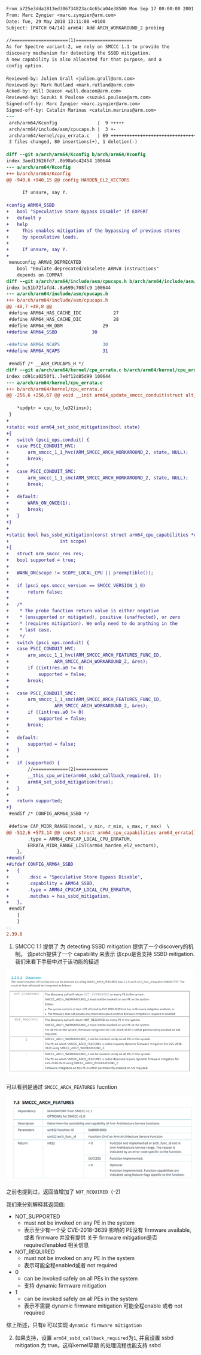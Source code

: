 
```diff
From a725e3dda1813ed306734823ac4c65ca04e38500 Mon Sep 17 00:00:00 2001
From: Marc Zyngier <marc.zyngier@arm.com>
Date: Tue, 29 May 2018 13:11:08 +0100
Subject: [PATCH 04/14] arm64: Add ARCH_WORKAROUND_2 probing

//=====================(1)=====================
As for Spectre variant-2, we rely on SMCCC 1.1 to provide the
discovery mechanism for detecting the SSBD mitigation.
A new capability is also allocated for that purpose, and a
config option.

Reviewed-by: Julien Grall <julien.grall@arm.com>
Reviewed-by: Mark Rutland <mark.rutland@arm.com>
Acked-by: Will Deacon <will.deacon@arm.com>
Reviewed-by: Suzuki K Poulose <suzuki.poulose@arm.com>
Signed-off-by: Marc Zyngier <marc.zyngier@arm.com>
Signed-off-by: Catalin Marinas <catalin.marinas@arm.com>
---
 arch/arm64/Kconfig               |  9 +++++
 arch/arm64/include/asm/cpucaps.h |  3 +-
 arch/arm64/kernel/cpu_errata.c   | 69 ++++++++++++++++++++++++++++++++
 3 files changed, 80 insertions(+), 1 deletion(-)

diff --git a/arch/arm64/Kconfig b/arch/arm64/Kconfig
index 3aed13626fd7..0b98a6c42454 100644
--- a/arch/arm64/Kconfig
+++ b/arch/arm64/Kconfig
@@ -940,6 +940,15 @@ config HARDEN_EL2_VECTORS
 
 	  If unsure, say Y.
 
+config ARM64_SSBD
+	bool "Speculative Store Bypass Disable" if EXPERT
+	default y
+	help
+	  This enables mitigation of the bypassing of previous stores
+	  by speculative loads.
+
+	  If unsure, say Y.
+
 menuconfig ARMV8_DEPRECATED
 	bool "Emulate deprecated/obsolete ARMv8 instructions"
 	depends on COMPAT
diff --git a/arch/arm64/include/asm/cpucaps.h b/arch/arm64/include/asm/cpucaps.h
index bc51b72fafd4..8a699c708fc9 100644
--- a/arch/arm64/include/asm/cpucaps.h
+++ b/arch/arm64/include/asm/cpucaps.h
@@ -48,7 +48,8 @@
 #define ARM64_HAS_CACHE_IDC			27
 #define ARM64_HAS_CACHE_DIC			28
 #define ARM64_HW_DBM				29
+#define ARM64_SSBD				30
 
-#define ARM64_NCAPS				30
+#define ARM64_NCAPS				31
 
 #endif /* __ASM_CPUCAPS_H */
diff --git a/arch/arm64/kernel/cpu_errata.c b/arch/arm64/kernel/cpu_errata.c
index cd91ca0250f1..7e8f12d85d99 100644
--- a/arch/arm64/kernel/cpu_errata.c
+++ b/arch/arm64/kernel/cpu_errata.c
@@ -256,6 +256,67 @@ void __init arm64_update_smccc_conduit(struct alt_instr *alt,
 
 	*updptr = cpu_to_le32(insn);
 }
+
+static void arm64_set_ssbd_mitigation(bool state)
+{
+	switch (psci_ops.conduit) {
+	case PSCI_CONDUIT_HVC:
+		arm_smccc_1_1_hvc(ARM_SMCCC_ARCH_WORKAROUND_2, state, NULL);
+		break;
+
+	case PSCI_CONDUIT_SMC:
+		arm_smccc_1_1_smc(ARM_SMCCC_ARCH_WORKAROUND_2, state, NULL);
+		break;
+
+	default:
+		WARN_ON_ONCE(1);
+		break;
+	}
+}
+
+static bool has_ssbd_mitigation(const struct arm64_cpu_capabilities *entry,
+				    int scope)
+{
+	struct arm_smccc_res res;
+	bool supported = true;
+
+	WARN_ON(scope != SCOPE_LOCAL_CPU || preemptible());
+
+	if (psci_ops.smccc_version == SMCCC_VERSION_1_0)
+		return false;
+
+	/*
+	 * The probe function return value is either negative
+	 * (unsupported or mitigated), positive (unaffected), or zero
+	 * (requires mitigation). We only need to do anything in the
+	 * last case.
+	 */
+	switch (psci_ops.conduit) {
+	case PSCI_CONDUIT_HVC:
+		arm_smccc_1_1_hvc(ARM_SMCCC_ARCH_FEATURES_FUNC_ID,
+				  ARM_SMCCC_ARCH_WORKAROUND_2, &res);
+		if ((int)res.a0 != 0)
+			supported = false;
+		break;
+
+	case PSCI_CONDUIT_SMC:
+		arm_smccc_1_1_smc(ARM_SMCCC_ARCH_FEATURES_FUNC_ID,
+				  ARM_SMCCC_ARCH_WORKAROUND_2, &res);
+		if ((int)res.a0 != 0)
+			supported = false;
+		break;
+
+	default:
+		supported = false;
+	}
+
+	if (supported) {
        //=============(2)============
+		__this_cpu_write(arm64_ssbd_callback_required, 1);
+		arm64_set_ssbd_mitigation(true);
+	}
+
+	return supported;
+}
 #endif	/* CONFIG_ARM64_SSBD */
 
 #define CAP_MIDR_RANGE(model, v_min, r_min, v_max, r_max)	\
@@ -512,6 +573,14 @@ const struct arm64_cpu_capabilities arm64_errata[] = {
 		.type = ARM64_CPUCAP_LOCAL_CPU_ERRATUM,
 		ERRATA_MIDR_RANGE_LIST(arm64_harden_el2_vectors),
 	},
+#endif
+#ifdef CONFIG_ARM64_SSBD
+	{
+		.desc = "Speculative Store Bypass Disable",
+		.capability = ARM64_SSBD,
+		.type = ARM64_CPUCAP_LOCAL_CPU_ERRATUM,
+		.matches = has_ssbd_mitigation,
+	},
 #endif
 	{
 	}
-- 
2.39.0
```
1. SMCCC 1.1 提供了 为 detecting SSBD mitigation 提供了一个discovery的机制。
该patch提供了一个 capability 来表示 该cpu是否支持 SSBD mitigation.<br/>
我们来看下手册中对于该功能的描述

![Discovery_workaround_2](img/Discovery_workaround_2.png)

可以看到是通过 `SMCCC_ARCH_FEATURES` fucntion

![SMCCC_ARCH_FEATURES](img/SMCCC_ARCH_FEATURES.png)

之前也提到过，返回值增加了 `NOT_REQUIRED`（-2)

我们来分别解释其返回值:
* NOT_SUPPORTED
  + must not be invoked on any PE in the system
  + 表示至少有一个受 CVE-2018-3639 影响的 PE没有
   firmware available, 或者 firmware 并没有提供
   关于 firmware mitigation是否 required/enabled
   相关信息
* NOT_REQUIRED
  + must not be invoked on any PE in the system
  + 表示可能全程enabled或者 not required
* 0
  + can be invoked safely on all PEs in the system
  + 支持 dynamic firmware mitigation
* 1
  + can be invoked safely on all PEs in the system
  + 表示不需要 dynamic firmware mitigation
   可能全程enable 或者 not required

综上所述，只有`0` 可以实现 `dynamic firmware mitigation`

2. 如果支持，设置 `arm64_ssbd_callback_required`为`1`, 
并且设置 ssbd mitigation 为 true。这样kernel早期
的处理流程也能支持 ssbd
